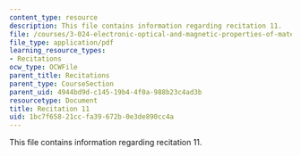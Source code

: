 ```yaml
---
content_type: resource
description: This file contains information regarding recitation 11.
file: /courses/3-024-electronic-optical-and-magnetic-properties-of-materials-spring-2013/1bc7f65821ccfa39672b0e3de890cc4a_MIT3_024S13_2012rec11.pdf
file_type: application/pdf
learning_resource_types:
- Recitations
ocw_type: OCWFile
parent_title: Recitations
parent_type: CourseSection
parent_uid: 4944bd9d-c145-19b4-4f0a-988b23c4ad3b
resourcetype: Document
title: Recitation 11
uid: 1bc7f658-21cc-fa39-672b-0e3de890cc4a
---
```

This file contains information regarding recitation 11.

